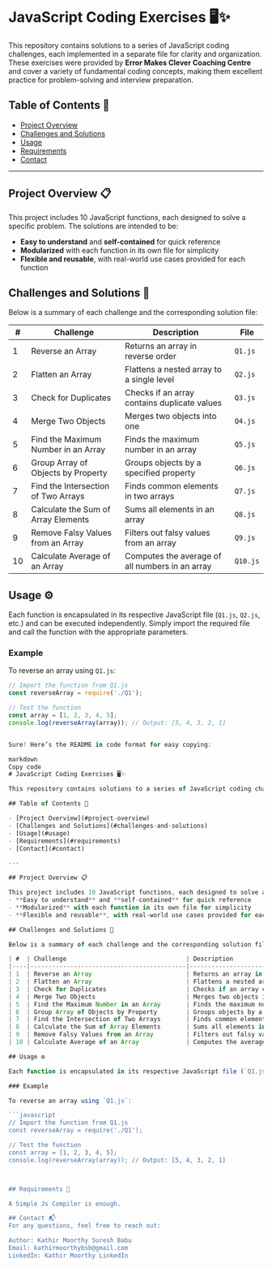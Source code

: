 # JavaScript Coding Exercises 🖥️✨

This repository contains solutions to a series of JavaScript coding challenges, each implemented in a separate file for clarity and organization. These exercises were provided by **Error Makes Clever Coaching Centre** and cover a variety of fundamental coding concepts, making them excellent practice for problem-solving and interview preparation.

## Table of Contents 📑

- [Project Overview](#project-overview)
- [Challenges and Solutions](#challenges-and-solutions)
- [Usage](#usage)
- [Requirements](#requirements)
- [Contact](#contact)

---

## Project Overview 📋

This project includes 10 JavaScript functions, each designed to solve a specific problem. The solutions are intended to be:
- **Easy to understand** and **self-contained** for quick reference
- **Modularized** with each function in its own file for simplicity
- **Flexible and reusable**, with real-world use cases provided for each function

## Challenges and Solutions 🚀

Below is a summary of each challenge and the corresponding solution file:

| #  | Challenge                                 | Description                                               | File    |
|----|-------------------------------------------|-----------------------------------------------------------|---------|
| 1  | Reverse an Array                          | Returns an array in reverse order                         | `Q1.js` |
| 2  | Flatten an Array                          | Flattens a nested array to a single level                 | `Q2.js` |
| 3  | Check for Duplicates                      | Checks if an array contains duplicate values              | `Q3.js` |
| 4  | Merge Two Objects                         | Merges two objects into one                               | `Q4.js` |
| 5  | Find the Maximum Number in an Array       | Finds the maximum number in an array                      | `Q5.js` |
| 6  | Group Array of Objects by Property        | Groups objects by a specified property                    | `Q6.js` |
| 7  | Find the Intersection of Two Arrays       | Finds common elements in two arrays                       | `Q7.js` |
| 8  | Calculate the Sum of Array Elements       | Sums all elements in an array                             | `Q8.js` |
| 9  | Remove Falsy Values from an Array         | Filters out falsy values from an array                    | `Q9.js` |
| 10 | Calculate Average of an Array             | Computes the average of all numbers in an array           | `Q10.js` |

## Usage ⚙️

Each function is encapsulated in its respective JavaScript file (`Q1.js`, `Q2.js`, etc.) and can be executed independently. Simply import the required file and call the function with the appropriate parameters.

### Example

To reverse an array using `Q1.js`:

```javascript
// Import the function from Q1.js
const reverseArray = require('./Q1');

// Test the function
const array = [1, 2, 3, 4, 5];
console.log(reverseArray(array)); // Output: [5, 4, 3, 2, 1]


Sure! Here’s the README in code format for easy copying:

markdown
Copy code
# JavaScript Coding Exercises 🖥️✨

This repository contains solutions to a series of JavaScript coding challenges, each implemented in a separate file for clarity and organization. These exercises were provided by **Error Makes Clever Coaching Centre** and cover a variety of fundamental coding concepts, making them excellent practice for problem-solving and interview preparation.

## Table of Contents 📑

- [Project Overview](#project-overview)
- [Challenges and Solutions](#challenges-and-solutions)
- [Usage](#usage)
- [Requirements](#requirements)
- [Contact](#contact)

---

## Project Overview 📋

This project includes 10 JavaScript functions, each designed to solve a specific problem. The solutions are intended to be:
- **Easy to understand** and **self-contained** for quick reference
- **Modularized** with each function in its own file for simplicity
- **Flexible and reusable**, with real-world use cases provided for each function

## Challenges and Solutions 🚀

Below is a summary of each challenge and the corresponding solution file:

| #  | Challenge                                 | Description                                               | File    |
|----|-------------------------------------------|-----------------------------------------------------------|---------|
| 1  | Reverse an Array                          | Returns an array in reverse order                         | `Q1.js` |
| 2  | Flatten an Array                          | Flattens a nested array to a single level                 | `Q2.js` |
| 3  | Check for Duplicates                      | Checks if an array contains duplicate values              | `Q3.js` |
| 4  | Merge Two Objects                         | Merges two objects into one                               | `Q4.js` |
| 5  | Find the Maximum Number in an Array       | Finds the maximum number in an array                      | `Q5.js` |
| 6  | Group Array of Objects by Property        | Groups objects by a specified property                    | `Q6.js` |
| 7  | Find the Intersection of Two Arrays       | Finds common elements in two arrays                       | `Q7.js` |
| 8  | Calculate the Sum of Array Elements       | Sums all elements in an array                             | `Q8.js` |
| 9  | Remove Falsy Values from an Array         | Filters out falsy values from an array                    | `Q9.js` |
| 10 | Calculate Average of an Array             | Computes the average of all numbers in an array           | `Q10.js` |

## Usage ⚙️

Each function is encapsulated in its respective JavaScript file (`Q1.js`, `Q2.js`, etc.) and can be executed independently. Simply import the required file and call the function with the appropriate parameters.

### Example

To reverse an array using `Q1.js`:

```javascript
// Import the function from Q1.js
const reverseArray = require('./Q1');

// Test the function
const array = [1, 2, 3, 4, 5];
console.log(reverseArray(array)); // Output: [5, 4, 3, 2, 1] 



## Requirements 📌

A Simple Js Compiler is enough.

## Contact 📬
For any questions, feel free to reach out:

Author: Kathir Moorthy Suresh Babu
Email: kathirmoorthybsb@gmail.com
LinkedIn: Kathir Moorthy LinkedIn

